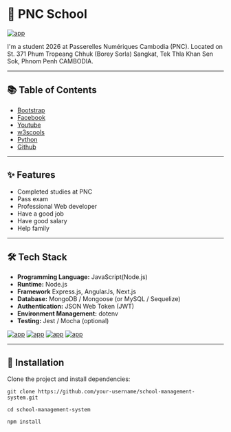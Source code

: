 # 🏫 PNC School #

[![app](https://img.shields.io/badge/View-School-green)](https://www.passerellesnumeriques.org/what-we-do/cambodia/)

I'm a student 2026 at Passerelles Numériques Cambodia (PNC). Located on St. 371 Phum Tropeang Chhuk (Borey Sorla) Sangkat, Tek Thla Khan Sen Sok, Phnom Penh CAMBODIA.

---

## 📚 Table of Contents ##

- [Bootstrap]()
- [Facebook]()
- [Youtube]()
- [w3scools]()
- [Python]()
- [Github]()

---

## ✨ Features ##
- Completed studies at​​ PNC
- Pass exam
- Professional Web developer
- Have a good job
- Have good salary
- Help family

---

## 🛠 Tech Stack ##
- **Programming Language:** JavaScript(Node.js)
- **Runtime:** Node.js
- **Framework** Express.js, AngularJs, Next.js
- **Database:** MongoDB / Mongoose (or MySQL / Sequelize)
- **Authentication:** JSON Web Token (JWT)
- **Environment Management:** dotenv
- **Testing:** Jest / Mocha (optional)

[![app](https://img.shields.io/badge/Node.js-18.x-red)]()
[![app](https://img.shields.io/badge/Express.js-Framework-blue)]()
[![app](https://img.shields.io/badge/MongoDB-Database-yellow)]()
[![app](https://img.shields.io/badge/Licenes-MIT-green)]()

---

## 🚀 Installation ##
Clone the project and install dependencies:

```
git clone https://github.com/your-username/school-management-system.git
```
```
cd school-management-system
```
```
npm install
```